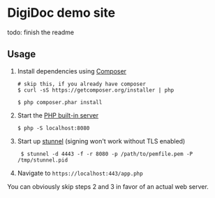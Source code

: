 DigiDoc demo site
=================

todo: finish the readme

## Usage

1.  Install dependencies using [Composer](https://getcomposer.org/)

    ```
    # skip this, if you already have composer
    $ curl -sS https://getcomposer.org/installer | php

    $ php composer.phar install
    ```

2.  Start the [PHP built-in server](http://www.php.net/manual/en/features.commandline.webserver.php)

    ```
    $ php -S localhost:8080
    ```

3.  Start up [stunnel](http://stunnel.org/) (signing won't work without TLS enabled)

    ```
     $ stunnel -d 4443 -f -r 8080 -p /path/to/pemfile.pem -P /tmp/stunnel.pid
    ```

4.  Navigate to `https://localhost:443/app.php`

You can obviously skip steps 2 and 3 in favor of an actual web server.

